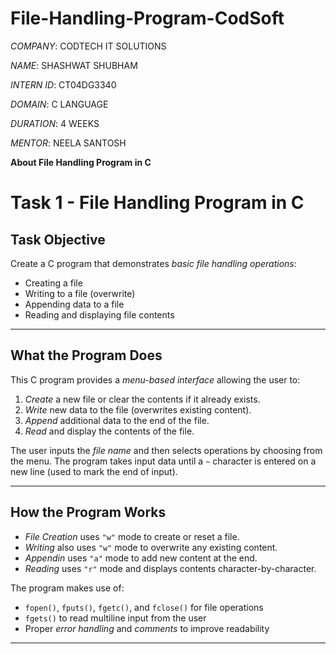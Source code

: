 # File-Handling-Program-CodSoft

*COMPANY*: CODTECH IT SOLUTIONS

*NAME*: SHASHWAT SHUBHAM

*INTERN ID*: CT04DG3340

*DOMAIN*: C LANGUAGE

*DURATION*: 4 WEEKS

*MENTOR*: NEELA SANTOSH



**About File Handling Program in C**

# Task 1 - File Handling Program in C

## Task Objective

Create a C program that demonstrates *basic file handling operations*:
- Creating a file
- Writing to a file (overwrite)
- Appending data to a file
- Reading and displaying file contents

---

## What the Program Does

This C program provides a *menu-based interface* allowing the user to:
1. *Create* a new file or clear the contents if it already exists.
2. *Write* new data to the file (overwrites existing content).
3. *Append* additional data to the end of the file.
4. *Read* and display the contents of the file.

The user inputs the *file name* and then selects operations by choosing from the menu. The program takes input data until a `~` character is entered on a new line (used to mark the end of input).

---

## How the Program Works

- *File Creation* uses `"w"` mode to create or reset a file.
- *Writing* also uses `"w"` mode to overwrite any existing content.
- *Appendin* uses `"a"` mode to add new content at the end.
- *Reading* uses `"r"` mode and displays contents character-by-character.

The program makes use of:
- `fopen()`, `fputs()`, `fgetc()`, and `fclose()` for file operations
- `fgets()` to read multiline input from the user
- Proper *error handling* and *comments* to improve readability

---
